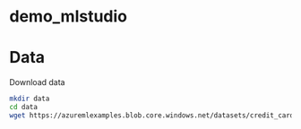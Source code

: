 # demo_mlstudio

# Data
Download data

```bash
mkdir data
cd data
wget https://azuremlexamples.blob.core.windows.net/datasets/credit_card/default_of_credit_card_clients.csv
```
